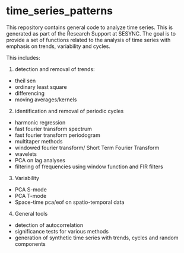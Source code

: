 # time_series_patterns
This repository contains general code to analyze time series. This is generated as part of the Research Support at SESYNC.
The goal is to provide a set of functions related to the analysis of time series with emphasis on trends, variability and cycles.

This includes:
1) detection and removal of trends:
- theil sen
- ordinary least square
- differencing
- moving averages/kernels
2) identification and removal of periodic cycles
- harmonic regression
- fast fourier transform spectrum
- fast fourier transform periodogram
- multitaper methods
- windowed fourier transform/ Short Term Fourier Transform
- wavelets
- PCA on lag analyses
- filtering of frequencies using window function and FIR filters
3) Variability
- PCA S-mode
- PCA T-mode
- Space-time pca/eof on spatio-temporal data
4) General tools
- detection of autocorrelation
- significance tests for various methods
- generation of synthetic time series with trends, cycles and random components


